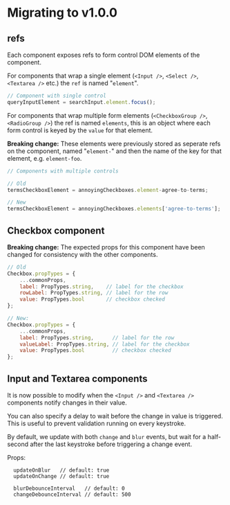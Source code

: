 # Migrating to v1.0.0

## refs

Each component exposes refs to form control DOM elements of the component. 

For components that wrap a single element (`<Input />`, `<Select />`, `<Textarea />` etc.) the `ref` is named "`element`".

```jsx
// Component with single control
queryInputElement = searchInput.element.focus();
```

For components that wrap multiple form elements (`<CheckboxGroup />`, `<RadioGroup />`) the ref is named `elements`, this is an object where each form control is keyed by the `value` for that element.

**Breaking change:** These elements were previously stored as seperate refs on the component, named "`element-`" and then the name of the key for that element, e.g. `element-foo`.

```jsx
// Components with multiple controls

// Old
termsCheckboxElement = annoyingCheckboxes.element-agree-to-terms;

// New
termsCheckboxElement = annoyingCheckboxes.elements['agree-to-terms'];
```

## Checkbox component

**Breaking change:** The expected props for this component have been changed for consistency with the other components.

```jsx
// Old
Checkbox.propTypes = {
    ...commonProps,
    label: PropTypes.string,    // label for the checkbox
    rowLabel: PropTypes.string, // label for the row
    value: PropTypes.bool       // checkbox checked
};

// New:
Checkbox.propTypes = {
    ...commonProps,
    label: PropTypes.string,      // label for the row
    valueLabel: PropTypes.string, // label for the checkbox
    value: PropTypes.bool         // checkbox checked
};
```

## Input and Textarea components

It is now possible to modify when the `<Input />` and `<Textarea />` components notify changes in their value.

You can also specify a delay to wait before the change in value is triggered. This is useful to prevent validation running on every keystroke.

By default, we update with both `change` and `blur` events, but wait for a half-second after the last keystroke before triggering a change event. 

Props:

```
  updateOnBlur   // default: true
  updateOnChange // default: true

  blurDebounceInterval   // default: 0
  changeDebounceInterval // default: 500
```
